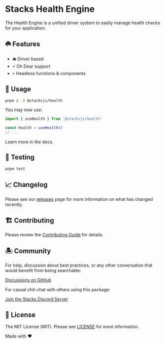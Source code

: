 # Stacks Health Engine

The Health Engine is a unified driver system to easily manage health checks for your application.

## ☘️ Features

- 🚘 Driver based
- ⚡️ Oh Dear support
- 💀 Headless functions & components

## 🤖 Usage

```bash
pnpm i -D @stacksjs/health
```

You may now use:

```ts
import { useHealth } from '@stacksjs/health'

const health = useHealth()
// ...
```

Learn more in the docs.

## 🧪 Testing

```bash
pnpm test
```

## 📈 Changelog

Please see our [releases](https://github.com/stacksjs/stacks/releases) page for more information on what has changed recently.

## 🏗️ Contributing

Please review the [Contributing Guide](https://github.com/stacksjs/contributing) for details.

## 🏝 Community

For help, discussion about best practices, or any other conversation that would benefit from being searchable:

[Discussions on GitHub](https://github.com/stacksjs/stacks/discussions)

For casual chit-chat with others using this package:

[Join the Stacks Discord Server](https://discord.ow3.org)

## 📄 License

The MIT License (MIT). Please see [LICENSE](https://github.com/stacksjs/stacks/tree/main/LICENSE.md) for more information.

Made with ❤️
